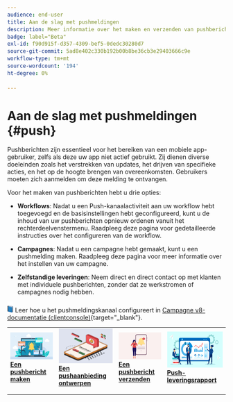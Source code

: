 ```yaml
---
audience: end-user
title: Aan de slag met pushmeldingen
description: Meer informatie over het maken en verzenden van pushberichten via Adobe Campaign Web
badge: label="Beta"
exl-id: f90d915f-d357-4309-bef5-0dedc30280d7
source-git-commit: 5ad8e402c330b192b00b8be36cb3e29403666c9e
workflow-type: tm+mt
source-wordcount: '194'
ht-degree: 0%

---
```


# Aan de slag met pushmeldingen {#push}

Pushberichten zijn essentieel voor het bereiken van een mobiele app-gebruiker, zelfs als deze uw app niet actief gebruikt. Zij dienen diverse doeleinden zoals het verstrekken van updates, het drijven van specifieke acties, en het op de hoogte brengen van overeenkomsten. Gebruikers moeten zich aanmelden om deze melding te ontvangen.

Voor het maken van pushberichten hebt u drie opties:

* **Workflows**: Nadat u een Push-kanaalactiviteit aan uw workflow hebt toegevoegd en de basisinstellingen hebt geconfigureerd, kunt u de inhoud van uw pushberichten opnieuw ordenen vanuit het rechterdeelvenstermenu. Raadpleeg deze pagina voor gedetailleerde instructies over het configureren van de workflow.

* **Campagnes**: Nadat u een campagne hebt gemaakt, kunt u een pushmelding maken. Raadpleeg deze pagina voor meer informatie over het instellen van uw campagne.

* **Zelfstandige leveringen**: Neem direct en direct contact op met klanten met individuele pushberichten, zonder dat ze werkstromen of campagnes nodig hebben.

![](../assets/do-not-localize/book.png) Leer hoe u het pushmeldingskanaal configureert in [Campagne v8-documentatie (clientconsole)](https://experienceleague.adobe.com/docs/campaign/campaign-v8/campaigns/send/push.html){target="_blank"}.

<table style="table-layout:fixed"><tr style="border: 0;">
<td>
<a href="create-push.md">
<img alt="Lood" src="assets/do-not-localize/push_create.jpeg">
</a>
<div><a href="create-push.md"><strong>Een pushbericht maken</strong>
</div>
<p>
</td>
<td>
<a href="content-push.md">
<img alt="Onfrequent" src="assets/do-not-localize/push_design.jpeg">
</a>
<div>
<a href="content-push.md"><strong>Een pushaanbieding ontwerpen<strong></strong></a>
</div>
<p></td>
<td>
<a href="send-push.md">
<img alt="Validatie" src="assets/do-not-localize/push_send.jpeg">
</a>
<div>
<a href="send-push.md"><strong>Een pushbericht verzenden</strong></a>
</div>
<p>
</td>
<td>
<a href="send-push.md">
<img alt="Validatie" src="assets/do-not-localize/push_report.jpeg">
</a>
<div>
<a href="send-push.md"><strong>Push-leveringsrapport</strong></a>
</div>
<p>
</td>
</tr></table>
